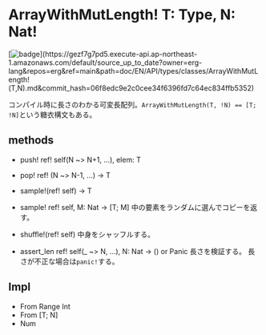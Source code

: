# ArrayWithMutLength! T: Type, N: Nat&excl;

[![badge](https://img.shields.io/endpoint.svg?url=https%3A%2F%2Fgezf7g7pd5.execute-api.ap-northeast-1.amazonaws.com%2Fdefault%2Fsource_up_to_date%3Fowner%3Derg-lang%26repos%3Derg%26ref%3Dmain%26path%3Ddoc/EN/API/types/classes/ArrayWithMutLength!(T,N).md%26commit_hash%3D06f8edc9e2c0cee34f6396fd7c64ec834ffb5352)](https://gezf7g7pd5.execute-api.ap-northeast-1.amazonaws.com/default/source_up_to_date?owner=erg-lang&repos=erg&ref=main&path=doc/EN/API/types/classes/ArrayWithMutLength!(T,N).md&commit_hash=06f8edc9e2c0cee34f6396fd7c64ec834ffb5352)

コンパイル時に長さのわかる可変長配列。`ArrayWithMutLength(T, !N) == [T; !N]`という糖衣構文もある。

## methods

* push! ref! self(N ~> N+1, ...), elem: T

* pop! ref! (N ~> N-1, ...) -> T

* sample!(ref! self) -> T
* sample! ref! self, M: Nat -> [T; M]
  中の要素をランダムに選んでコピーを返す。

* shuffle!(ref! self)
  中身をシャッフルする。

* assert_len ref! self(_ ~> N, ...), N: Nat -> () or Panic
  長さを検証する。
  長さが不正な場合は`panic!`する。

## Impl

* From Range Int
* From [T; N]
* Num
